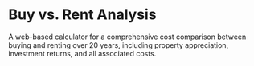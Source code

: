 # Buy vs. Rent Analysis

A web-based calculator for a comprehensive cost comparison between buying and renting over 20 years, including property appreciation, investment returns, and all associated costs.